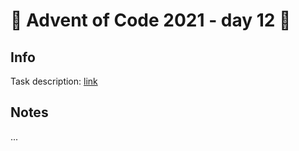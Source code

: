 # 🎄 Advent of Code 2021 - day 12 🎄

## Info

Task description: [link](https://adventofcode.com/2021/day/12)

## Notes

...